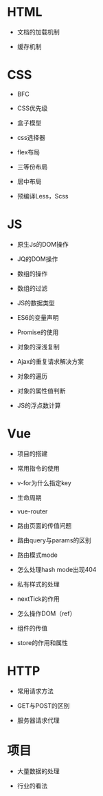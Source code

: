 # HTML

* 文档的加载机制

* 缓存机制

# CSS

* BFC

* CSS优先级

* 盒子模型

* css选择器

* flex布局

* 三等份布局

* 居中布局

* 预编译Less，Scss

# JS

* 原生Js的DOM操作

* JQ的DOM操作

* 数组的操作

* 数组的过滤

* JS的数据类型

* ES6的变量声明

* Promise的使用

* 对象的深浅复制

* Ajax的重复请求解决方案

* 对象的遍历

* 对象的属性值判断

* JS的浮点数计算

# Vue

* 项目的搭建

* 常用指令的使用

* v-for为什么指定key

* 生命周期

* vue-router

* 路由页面的传值问题

* 路由query与params的区别

* 路由模式mode

* 怎么处理hash mode出现404

* 私有样式的处理

* nextTick的作用

* 怎么操作DOM（ref）

* 组件的传值

* store的作用和属性

# HTTP

* 常用请求方法

* GET与POST的区别

* 服务器请求代理

# 项目

* 大量数据的处理

* 行业的看法
